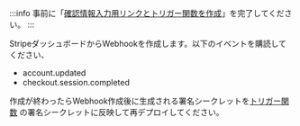 :::info
事前に「[確認情報入力用リンクとトリガー関数を作成](?id=firebase-required-verification-information)」を完了してください。
:::

StripeダッシュボードからWebhookを作成します。以下のイベントを購読してください、

- account.updated
- checkout.session.completed

作成が終わったらWebhook作成後に生成される署名シークレットを[トリガー関数](?id=firebase-required-verification-information) の署名シークレットに反映して再デプロイしてください。